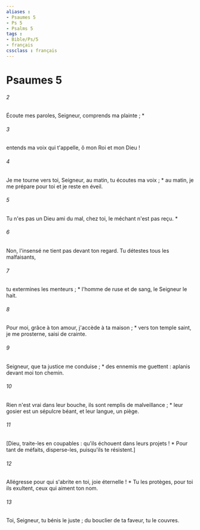 ```yaml
---
aliases : 
- Psaumes 5
- Ps 5
- Psalms 5
tags : 
- Bible/Ps/5
- français
cssclass : français
---
```


# Psaumes 5

###### 2
Écoute mes paroles, Seigneur, comprends ma plainte ; *
###### 3
entends ma voix qui t'appelle, ô mon Roi et mon Dieu !
###### 4
Je me tourne vers toi, Seigneur, au matin, tu écoutes ma voix ; * au matin, je me prépare pour toi et je reste en éveil.
###### 5
Tu n'es pas un Dieu ami du mal, chez toi, le méchant n'est pas reçu. *
###### 6
Non, l'insensé ne tient pas devant ton regard. Tu détestes tous les malfaisants,
###### 7
tu extermines les menteurs ; * l'homme de ruse et de sang, le Seigneur le hait.
###### 8
Pour moi, grâce à ton amour, j'accède à ta maison ; * vers ton temple saint, je me prosterne, saisi de crainte.
###### 9
Seigneur, que ta justice me conduise ; * des ennemis me guettent : aplanis devant moi ton chemin.
###### 10
Rien n'est vrai dans leur bouche, ils sont remplis de malveillance ; * leur gosier est un sépulcre béant, et leur langue, un piège.
###### 11
[Dieu, traite-les en coupables : qu'ils échouent dans leurs projets ! * Pour tant de méfaits, disperse-les, puisqu'ils te résistent.]
###### 12
Allégresse pour qui s'abrite en toi, joie éternelle ! * Tu les protèges, pour toi ils exultent, ceux qui aiment ton nom.
###### 13
Toi, Seigneur, tu bénis le juste ; du bouclier de ta faveur, tu le couvres.
